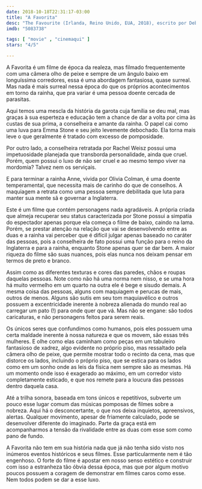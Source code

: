 ```yaml
---
date: 2018-10-18T22:31:17-03:00
title: "A Favorita"
desc: "The Favourite (Irlanda, Reino Unido, EUA, 2018), escrito por Deborah Davis, Tony McNamara, dirigido por Yorgos Lanthimos, com Olivia Colman, Rachel Weisz, Emma Delves, Emma Stone. #mostrasp"
imdb: "5083738"

tags: [ "movie" , "cinemaqui" ]
stars: "4/5"

---
```

A Favorita é um filme de época da realeza, mas filmado frequentemente com uma câmera olho de peixe e sempre de um ângulo baixo em longuíssima corredores, essa é uma abordagem fantasiosa, quase surreal. Mas nada é mais surreal nessa época do que os próprios acontecimentos em torno da rainha, que pra variar é uma pessoa doente cercada de parasitas.

Aqui temos uma mescla da história da garota cuja família se deu mal, mas graças à sua esperteza e educação tem a chance de dar a volta por cima às custas de sua prima, a conselheira e amante da rainha. O papel cai como uma luva para Emma Stone e seu jeito levemente debochado. Ela torna mais leve o que geralmente é tratado com excesso de pomposidade.

Por outro lado, a conselheira retratada por Rachel Weisz possui uma impetuosidade planejada que transborda personalidade, ainda que cruel. Porém, quem possui o luxo de não ser cruel e ao mesmo tempo viver na mordomia? Talvez nem os serviçais.

E para terminar a rainha Anne, vivida por Olivia Colman, é uma doente temperamental, que necessita mais de carinho do que de conselhos. A maquiagem a retrata como uma pessoa sempre debilitada que luta para manter sua mente sã e governar a Inglaterra.

Este é um filme que contém personagens nada agradáveis. A própria criada que almeja recuperar seu status caracterizada por Stone possui a simpatia do espectador apenas porque ela começa o filme de baixo, caindo na lama. Porém, se prestar atenção na relação que vai se desenvolvendo entre as duas e a rainha vai perceber que é difícil julgar apenas baseado no caráter das pessoas, pois a conselheira de fato possui uma função para o reino da Inglaterra e para a rainha, enquanto Stone apenas quer se dar bem. A maior riqueza do filme são suas nuances, pois elas nunca nos deixam pensar em termos de preto e branco.

Assim como as diferentes texturas e cores das paredes, chãos e roupas daquelas pessoas. Note como não há uma norma nem nisso, e se uma hora há muito vermelho em um quarto na outra ele é bege e sisudo demais. A mesma coisa das pessoas, alguns com maquiagem e perucas de mais, outros de menos. Alguns são sutis em seu tom maquiavélico e outros possuem a excentricidade inerente à nobreza alienada do mundo real ao carregar um pato (!) para onde quer que vá. Mas não se engane: são todos caricaturas, e não personagens feitos para serem reais.

Os únicos seres que confundimos como humanos, pois eles possuem uma certa maldade inerente à nossa natureza e que os movem, são essas três mulheres. E olhe como elas caminham como peças em um tabuleiro fantasioso de xadrez, algo evidente no próprio piso, mas ressaltado pela câmera olho de peixe, que permite mostrar todo o recinto da cena, mas que distorce os lados, incluindo o próprio piso, que se estica para os lados como em um sonho onde as leis da física nem sempre são as mesmas. Há um momento onde isso é exagerado ao máximo, em um corredor visto completamente esticado, e que nos remete para a loucura das pessoas dentro daquela casa.

Até a trilha sonora, baseada em tons únicos e repetitivos, subverte um pouco esse lugar comum das músicas pomposas de filmes sobre a nobreza. Aqui há o desconcertante, o que nos deixa inquietos, apreensivos, alertas. Qualquer movimento, apesar de friamente calculado, pode se desenvolver diferente do imaginado. Parte da graça está em acompanharmos a tensão da rivalidade entre as duas com esse som como pano de fundo.

A Favorita não tem em sua história nada que já não tenha sido visto nos inúmeros eventos históricos e seus filmes. Esse particularmente nem é tão engenhoso. O forte do filme é apostar em nosso senso estético e construir com isso a estranheza tão óbvia dessa época, mas que por algum motivo poucos possuem a coragem de demonstrar em filmes caros como esse. Nem todos podem se dar a esse luxo.
